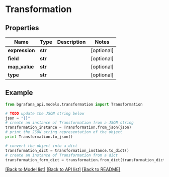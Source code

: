 # Transformation


## Properties
Name | Type | Description | Notes
------------ | ------------- | ------------- | -------------
**expression** | **str** |  | [optional] 
**field** | **str** |  | [optional] 
**map_value** | **str** |  | [optional] 
**type** | **str** |  | [optional] 

## Example

```python
from bgrafana_api.models.transformation import Transformation

# TODO update the JSON string below
json = "{}"
# create an instance of Transformation from a JSON string
transformation_instance = Transformation.from_json(json)
# print the JSON string representation of the object
print Transformation.to_json()

# convert the object into a dict
transformation_dict = transformation_instance.to_dict()
# create an instance of Transformation from a dict
transformation_form_dict = transformation.from_dict(transformation_dict)
```
[[Back to Model list]](../README.md#documentation-for-models) [[Back to API list]](../README.md#documentation-for-api-endpoints) [[Back to README]](../README.md)


